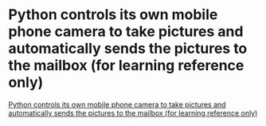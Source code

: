 # Python controls its own mobile phone camera to take pictures and automatically sends the pictures to the mailbox (for learning reference only)
[Python controls its own mobile phone camera to take pictures and automatically sends the pictures to the mailbox (for learning reference only)](https://aiwithcloud.com/2022/09/15/python_controls_its_own_mobile_phone_camera_to_take_pictures_and_automatically_sends_the_pictures_to_the_mailbox_for_learning_reference_only/)